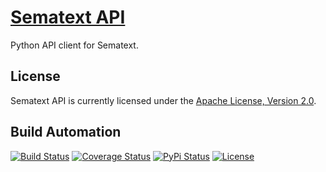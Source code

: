 # [Sematext API](http://sematext-api.hive.pt)

Python API client for Sematext.

## License

Sematext API is currently licensed under the [Apache License, Version 2.0](http://www.apache.org/licenses/).

## Build Automation

[![Build Status](https://travis-ci.org/hivesolutions/sematext_api.svg?branch=master)](https://travis-ci.org/hivesolutions/sematext_api)
[![Coverage Status](https://coveralls.io/repos/hivesolutions/sematext_api/badge.svg?branch=master)](https://coveralls.io/r/hivesolutions/sematext_api?branch=master)
[![PyPi Status](https://img.shields.io/pypi/v/sematext_api.svg)](https://pypi.python.org/pypi/sematext_api)
[![License](http://img.shields.io/badge/license-Apache%202.0-blue.svg)](http://www.apache.org/licenses/)
